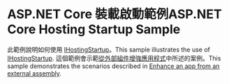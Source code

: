 # <a name="aspnet-core-hosting-startup-sample"></a><span data-ttu-id="068a9-101">ASP.NET Core 裝載啟動範例</span><span class="sxs-lookup"><span data-stu-id="068a9-101">ASP.NET Core Hosting Startup Sample</span></span>

<span data-ttu-id="068a9-102">此範例說明如何使用 [IHostingStartup](https://docs.microsoft.com/dotnet/api/microsoft.aspnetcore.hosting.ihostingstartup)。</span><span class="sxs-lookup"><span data-stu-id="068a9-102">This sample illustrates the use of [IHostingStartup](https://docs.microsoft.com/dotnet/api/microsoft.aspnetcore.hosting.ihostingstartup).</span></span> <span data-ttu-id="068a9-103">這個範例會示範[從外部組件增強應用程式](https://docs.microsoft.com/aspnet/core/fundamentals/host/platform-specific-configuration)中所述的案例。</span><span class="sxs-lookup"><span data-stu-id="068a9-103">This sample demonstrates the scenarios described in [Enhance an app from an external assembly](https://docs.microsoft.com/aspnet/core/fundamentals/host/platform-specific-configuration).</span></span>
